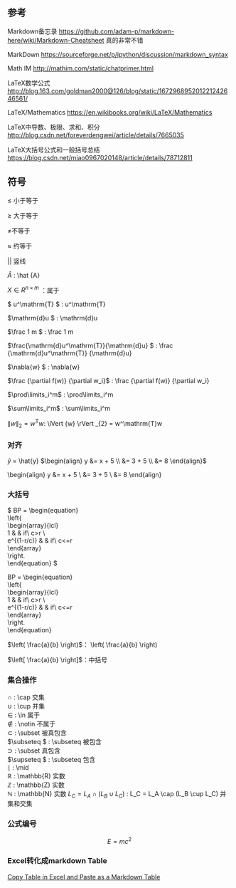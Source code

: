 ## 参考

Markdown备忘录  https://github.com/adam-p/markdown-here/wiki/Markdown-Cheatsheet 真的非常不错

MarkDown https://sourceforge.net/p/ipython/discussion/markdown_syntax

Math IM   http://mathim.com/static/chatprimer.html

LaTeX数学公式   http://blog.163.com/goldman2000@126/blog/static/167296895201221242646561/

LaTeX/Mathematics https://en.wikibooks.org/wiki/LaTeX/Mathematics

LaTeX中导数、极限、求和、积分 http://blog.csdn.net/foreverdengwei/article/details/7665035

LaTeX大括号公式和一般括号总结 https://blog.csdn.net/miao0967020148/article/details/78712811 

## 符号

$\leq$ 小于等于

$\geq$ 大于等于

$\neq$不等于

$\approx$ 约等于

$\lvert \rvert$ 竖线

$\hat{A}$  : \hat {A}

$X \in R^{n \times m}$ ：属于

$  u^\mathrm{T} $  :  u^\mathrm{T}

$\mathrm{d}u $  :  \mathrm{d}u 

$\frac 1 m $  :  \frac 1 m 

$\frac{\mathrm{d}u^\mathrm{T}}{\mathrm{d}u} $  :  \frac {\mathrm{d}u^\mathrm{T}} {\mathrm{d}u} 

$\nabla{w} $  : \nabla{w}

$\frac {\partial f(w)} {\partial w_i}$ : \frac {\partial f(w)} {\partial w_i}

$\prod\limits_i^m$ : \prod\limits_i^m 

$\sum\limits_i^m$ : \sum\limits_i^m 

$\lVert {w} \rVert _{2} = w^\mathrm{T}w$: \lVert {w} \rVert _{2} = w^\mathrm{T}w

### 对齐

$\hat{y}$  = \hat{y}
$\begin{align}
y &= x + 5 \\
&= 3 + 5 \\
&= 8
\end{align}$    

\begin{align}
y &= x + 5 \\
&= 3 + 5 \\
&= 8
\end{align}

### 大括号

$ BP = \begin{equation}  
\left\{  
\begin{array}{lcl}  
 1        &  & if\ c>r \\  
 e^{(1-r/c)} &  & if\ c<=r  
\end{array}  
\right.  
\end{equation}   $    

BP = \begin{equation}  
\left\{  
\begin{array}{lcl}  
 1        &  & if\ c>r \\  
 e^{(1-r/c)} &  & if\ c<=r  
\end{array}  
\right.  
\end{equation}  

$\left( \frac{a}{b} \right)$：   \left( \frac{a}{b} \right)

$\left[ \frac{a}{b} \right]$：中括号 

### 集合操作 

$\cap$  :  \cap 交集  
$\cup$  :  \cup 并集   
$\in$  : \in 属于   
$\notin$  : \notin 不属于  
$\subset$  : \subset 被真包含  
$\subseteq $  : \subseteq 被包含  
$\supset$  : \subset 真包含  
$\supseteq $  : \subseteq 包含  
$\mid$ : \mid    
$\mathbb{R}$  : \mathbb{R} 实数     
$\mathbb{Z}$  : \mathbb{Z} 实数      
$\mathbb{N}$  : \mathbb{N} 实数 
$L_C = L_A \cap (L_B \cup L_C)$ : L_C = L_A \cap (L_B \cup L_C) 并集和交集  

### 公式编号

$$
E=mc^2\tag{1}
$$

### Excel转化成markdown Table

[Copy Table in Excel and Paste as a Markdown Table](https://thisdavej.com/copy-table-in-excel-and-paste-as-a-markdown-table/)